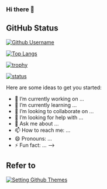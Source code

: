 ### Hi there 👋

## GitHub Status


[![Github Username](https://github-readme-stats.vercel.app/api?username=JeonghunLee)](https://github.com/JeonghunLee)

[![Top Langs](https://github-readme-stats.vercel.app/api/top-langs/?username=JeonghunLee&layout=compact&hide=Visual%20Basic)](https://github.com/JeonghunLee)

[![trophy](https://github-profile-trophy.vercel.app/?username=JeonghunLee&theme=dark&row=1&column=5)](https://github.com/JeonghunLee)  

[![status](https://github-readme-streak-stats.herokuapp.com/?user=JeonghunLee)](https://github.com/JeonghunLee)


Here are some ideas to get you started:

- 🔭 I’m currently working on ...
- 🌱 I’m currently learning ...
- 👯 I’m looking to collaborate on ...
- 🤔 I’m looking for help with ...
- 💬 Ask me about ...
- 📫 How to reach me: ...
- 😄 Pronouns: ...
- ⚡ Fun fact: ...
-->

## Refer to

[![Setting Github Themes](https://github.com/anuraghazra/github-readme-stats)](https://github.com/anuraghazra/github-readme-stats)
  
